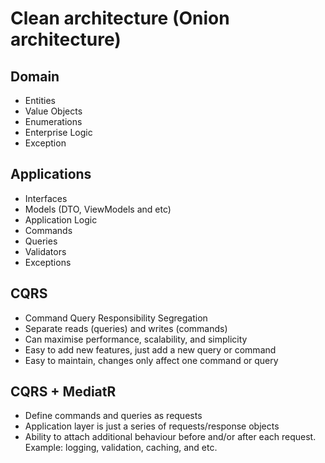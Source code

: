 # Clean architecture (Onion architecture)

## Domain
- Entities
- Value Objects
- Enumerations
- Enterprise Logic
- Exception

## Applications
- Interfaces
- Models (DTO, ViewModels and etc)
- Application Logic
- Commands
- Queries
- Validators
- Exceptions

## CQRS
- Command Query Responsibility Segregation
- Separate reads (queries) and writes (commands)
- Can maximise performance, scalability, and simplicity
- Easy to add new features, just add a new query or command
- Easy to maintain, changes only affect one command or query

## CQRS + MediatR
- Define commands and queries as requests
- Application layer is just a series of requests/response objects
- Ability to attach additional behaviour before and/or after each request. Example: logging, validation, caching, and etc.
